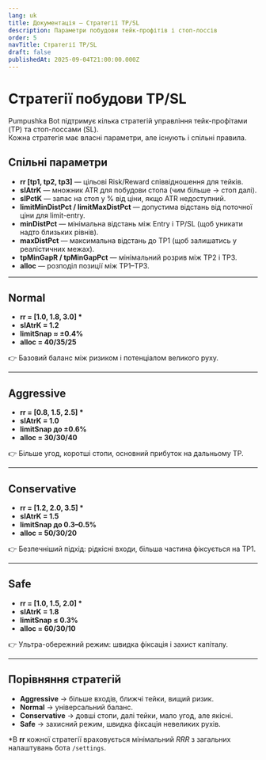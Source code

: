 ```yaml
---
lang: uk
title: Документація — Стратегії TP/SL
description: Параметри побудови тейк-профітів і стоп-лоссів
order: 5
navTitle: Стратегії TP/SL
draft: false
publishedAt: 2025-09-04T21:00:00.000Z
---
```


# Стратегії побудови TP/SL

Pumpushka Bot підтримує кілька стратегій управління тейк-профітами (TP) та стоп-лоссами (SL).\
Кожна стратегія має власні параметри, але існують і спільні правила.

## Спільні параметри

* **rr \[tp1, tp2, tp3]** — цільові Risk/Reward співвідношення для тейків.
* **slAtrK** — множник ATR для побудови стопа (чим більше → стоп далі).
* **slPctK** — запас на стоп у % від ціни, якщо ATR недоступний.
* **limitMinDistPct / limitMaxDistPct** — допустима відстань від поточної ціни для limit-entry.
* **minDistPct** — мінімальна відстань між Entry і TP/SL (щоб уникати надто близьких рівнів).
* **maxDistPct** — максимальна відстань до TP1 (щоб залишатись у реалістичних межах).
* **tpMinGapR / tpMinGapPct** — мінімальний розрив між TP2 і TP3.
* **alloc** — розподіл позиції між TP1–TP3.

***

## Normal

* **rr = \[1.0, 1.8, 3.0] \***
* **slAtrK = 1.2**
* **limitSnap ≈ ±0.4%**
* **alloc = 40/35/25**

👉 Базовий баланс між ризиком і потенціалом великого руху.

***

## Aggressive

* **rr = \[0.8, 1.5, 2.5] \***
* **slAtrK = 1.0**
* **limitSnap до ±0.6%**
* **alloc = 30/30/40**

👉 Більше угод, коротші стопи, основний прибуток на дальньому TP.

***

## Conservative

* **rr = \[1.2, 2.0, 3.5] \***
* **slAtrK = 1.5**
* **limitSnap до 0.3–0.5%**
* **alloc = 50/30/20**

👉 Безпечніший підхід: рідкісні входи, більша частина фіксується на TP1.

***

## Safe

* **rr = \[1.0, 1.5, 2.0] \***
* **slAtrK = 1.8**
* **limitSnap ≤ 0.3%**
* **alloc = 60/30/10**

👉 Ультра-обережний режим: швидка фіксація і захист капіталу.

***

## Порівняння стратегій

* **Aggressive** → більше входів, ближчі тейки, вищий ризик.
* **Normal** → універсальний баланс.
* **Conservative** → довші стопи, далі тейки, мало угод, але якісні.
* **Safe** → захисний режим, швидка фіксація невеликих рухів.

\*В **rr** кожної стратегії враховується мінімальний *RRR* з загальних налаштувань бота `/settings`.
